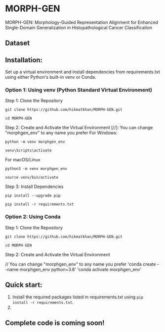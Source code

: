 # MORPH-GEN
MORPH-GEN: Morphology-Guided Representation Alignment for Enhanced Single-Domain Generalization in Histopathological Cancer Classification

## Dataset


## Installation:
Set up a virtual environment and install dependencies from requirements.txt using either Python's built-in venv or Conda.
### Option 1: Using venv (Python Standard Virtual Environment)
Step 1: Clone the Repository

`git clone https://github.com/hikmatkhan/MORPH-GEN.git`

`cd MORPH-GEN`

Step 2: Create and Activate the Virtual Environment
[//]:  You can change "morphgen_env" to any name you prefer
For Windows:

`python -m venv morphgen_env`

`venv\Scripts\activate`

For macOS/Linux

`python3 -m venv morphgen_env`

`source venv/bin/activate`

Step 3: Install Dependencies

`pip install --upgrade pip`

`pip install -r requirements.txt`

### Option 2: Using Conda
Step 1: Clone the Repository

`git clone https://github.com/hikmatkhan/MORPH-GEN.git`

`cd MORPH-GEN`

Step 2: Create and Activate the Virtual Environment

// You can change "morphgen_env" to any name you prefer
'conda create --name morphgen_env python=3.8'
'conda activate morphgen_env'



## Quick start:
1. Install the required packages listed in requirements.txt using `pip install -r requirements.txt`.
2.
## Complete code is coming soon!
